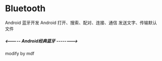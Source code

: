 # Bluetooth
Android 蓝牙开发
Android 打开、搜索、配对、连接、通信
发送文字、传输默认文件
##### <-----  Android经典蓝牙  -------->

modify by mdf
